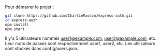 Pour démarrer le projet :

```bash
git clone https://github.com/CharlieMasson/express-auth.git
cd express-auth
npm install
npm start
```

Il y'a 5 utilisateurs nommés user1@example.com, user2@example.com, etc. Leur mots de passes sont respectivement user1, user2, etc.
Les utilisateurs sont stockés dans config/users.json.

